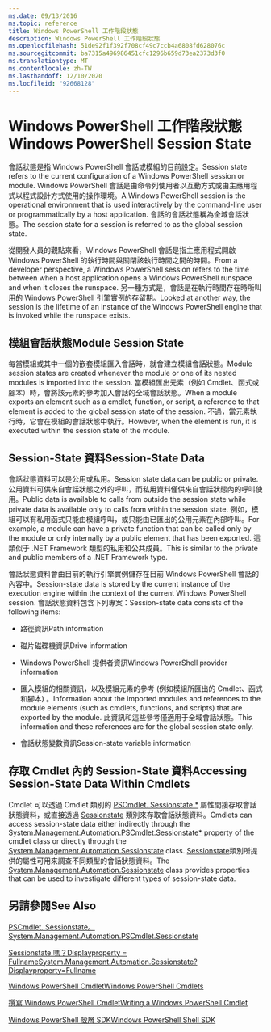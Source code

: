 ```yaml
---
ms.date: 09/13/2016
ms.topic: reference
title: Windows PowerShell 工作階段狀態
description: Windows PowerShell 工作階段狀態
ms.openlocfilehash: 51de92f1f392f708cf49c7ccb4a6808fd628076c
ms.sourcegitcommit: ba7315a496986451cfc1296b659d73ea2373d3f0
ms.translationtype: MT
ms.contentlocale: zh-TW
ms.lasthandoff: 12/10/2020
ms.locfileid: "92668128"
---
```

# <a name="windows-powershell-session-state"></a><span data-ttu-id="b3310-103">Windows PowerShell 工作階段狀態</span><span class="sxs-lookup"><span data-stu-id="b3310-103">Windows PowerShell Session State</span></span>

<span data-ttu-id="b3310-104">會話狀態是指 Windows PowerShell 會話或模組的目前設定。</span><span class="sxs-lookup"><span data-stu-id="b3310-104">Session state refers to the current configuration of a Windows PowerShell session or module.</span></span> <span data-ttu-id="b3310-105">Windows PowerShell 會話是由命令列使用者以互動方式或由主應用程式以程式設計方式使用的操作環境。</span><span class="sxs-lookup"><span data-stu-id="b3310-105">A Windows PowerShell session is the operational environment that is used interactively by the command-line user or programmatically by a host application.</span></span> <span data-ttu-id="b3310-106">會話的會話狀態稱為全域會話狀態。</span><span class="sxs-lookup"><span data-stu-id="b3310-106">The session state for a session is referred to as the global session state.</span></span>

<span data-ttu-id="b3310-107">從開發人員的觀點來看，Windows PowerShell 會話是指主應用程式開啟 Windows PowerShell 的執行時間與關閉該執行時間之間的時間。</span><span class="sxs-lookup"><span data-stu-id="b3310-107">From a developer perspective, a Windows PowerShell session refers to the time between when a host application opens a Windows PowerShell runspace and when it closes the runspace.</span></span> <span data-ttu-id="b3310-108">另一種方式是，會話是在執行時間存在時所叫用的 Windows PowerShell 引擎實例的存留期。</span><span class="sxs-lookup"><span data-stu-id="b3310-108">Looked at another way, the session is the lifetime of an instance of the Windows PowerShell engine that is invoked while the runspace exists.</span></span>

## <a name="module-session-state"></a><span data-ttu-id="b3310-109">模組會話狀態</span><span class="sxs-lookup"><span data-stu-id="b3310-109">Module Session State</span></span>

<span data-ttu-id="b3310-110">每當模組或其中一個的嵌套模組匯入會話時，就會建立模組會話狀態。</span><span class="sxs-lookup"><span data-stu-id="b3310-110">Module session states are created whenever the module or one of its nested modules is imported into the session.</span></span> <span data-ttu-id="b3310-111">當模組匯出元素（例如 Cmdlet、函式或腳本）時，會將該元素的參考加入會話的全域會話狀態。</span><span class="sxs-lookup"><span data-stu-id="b3310-111">When a module exports an element such as a cmdlet, function, or script, a reference to that element is added to the global session state of the session.</span></span> <span data-ttu-id="b3310-112">不過，當元素執行時，它會在模組的會話狀態中執行。</span><span class="sxs-lookup"><span data-stu-id="b3310-112">However, when the element is run, it is executed within the session state of the module.</span></span>

## <a name="session-state-data"></a><span data-ttu-id="b3310-113">Session-State 資料</span><span class="sxs-lookup"><span data-stu-id="b3310-113">Session-State Data</span></span>

<span data-ttu-id="b3310-114">會話狀態資料可以是公用或私用。</span><span class="sxs-lookup"><span data-stu-id="b3310-114">Session state data can be public or private.</span></span> <span data-ttu-id="b3310-115">公用資料可供來自會話狀態之外的呼叫，而私用資料僅供來自會話狀態內的呼叫使用。</span><span class="sxs-lookup"><span data-stu-id="b3310-115">Public data is available to calls from outside the session state while private data is available only to calls from within the session state.</span></span> <span data-ttu-id="b3310-116">例如，模組可以有私用函式只能由模組呼叫，或只能由已匯出的公用元素在內部呼叫。</span><span class="sxs-lookup"><span data-stu-id="b3310-116">For example, a module can have a private function that can be called only by the module or only internally by a public element that has been exported.</span></span> <span data-ttu-id="b3310-117">這類似于 .NET Framework 類型的私用和公共成員。</span><span class="sxs-lookup"><span data-stu-id="b3310-117">This is similar to the private and public members of a .NET Framework type.</span></span>

<span data-ttu-id="b3310-118">會話狀態資料會由目前的執行引擎實例儲存在目前 Windows PowerShell 會話的內容中。</span><span class="sxs-lookup"><span data-stu-id="b3310-118">Session-state data is stored by the current instance of the execution engine within the context of the current Windows PowerShell session.</span></span> <span data-ttu-id="b3310-119">會話狀態資料包含下列專案：</span><span class="sxs-lookup"><span data-stu-id="b3310-119">Session-state data consists of the following items:</span></span>

- <span data-ttu-id="b3310-120">路徑資訊</span><span class="sxs-lookup"><span data-stu-id="b3310-120">Path information</span></span>

- <span data-ttu-id="b3310-121">磁片磁碟機資訊</span><span class="sxs-lookup"><span data-stu-id="b3310-121">Drive information</span></span>

- <span data-ttu-id="b3310-122">Windows PowerShell 提供者資訊</span><span class="sxs-lookup"><span data-stu-id="b3310-122">Windows PowerShell provider information</span></span>

- <span data-ttu-id="b3310-123">匯入模組的相關資訊，以及模組元素的參考 (例如模組所匯出的 Cmdlet、函式和腳本) 。</span><span class="sxs-lookup"><span data-stu-id="b3310-123">Information about the imported modules and references to the module elements (such as cmdlets, functions, and scripts) that are exported by the module.</span></span> <span data-ttu-id="b3310-124">此資訊和這些參考僅適用于全域會話狀態。</span><span class="sxs-lookup"><span data-stu-id="b3310-124">This information and these references are for the global session state only.</span></span>

- <span data-ttu-id="b3310-125">會話狀態變數資訊</span><span class="sxs-lookup"><span data-stu-id="b3310-125">Session-state variable information</span></span>

## <a name="accessing-session-state-data-within-cmdlets"></a><span data-ttu-id="b3310-126">存取 Cmdlet 內的 Session-State 資料</span><span class="sxs-lookup"><span data-stu-id="b3310-126">Accessing Session-State Data Within Cmdlets</span></span>

<span data-ttu-id="b3310-127">Cmdlet 可以透過 Cmdlet 類別的 [PSCmdlet. Sessionstate \*](/dotnet/api/System.Management.Automation.PSCmdlet.SessionState) 屬性間接存取會話狀態資料，或直接透過 [Sessionstate](/dotnet/api/System.Management.Automation.SessionState) 類別來存取會話狀態資料。</span><span class="sxs-lookup"><span data-stu-id="b3310-127">Cmdlets can access session-state data either indirectly through the [System.Management.Automation.PSCmdlet.Sessionstate\*](/dotnet/api/System.Management.Automation.PSCmdlet.SessionState) property of the cmdlet class or directly through the [System.Management.Automation.Sessionstate](/dotnet/api/System.Management.Automation.SessionState) class.</span></span> <span data-ttu-id="b3310-128">[Sessionstate](/dotnet/api/System.Management.Automation.SessionState)類別所提供的屬性可用來調查不同類型的會話狀態資料。</span><span class="sxs-lookup"><span data-stu-id="b3310-128">The [System.Management.Automation.Sessionstate](/dotnet/api/System.Management.Automation.SessionState) class provides properties that can be used to investigate different types of session-state data.</span></span>

## <a name="see-also"></a><span data-ttu-id="b3310-129">另請參閱</span><span class="sxs-lookup"><span data-stu-id="b3310-129">See Also</span></span>

[<span data-ttu-id="b3310-130">PSCmdlet. Sessionstate。</span><span class="sxs-lookup"><span data-stu-id="b3310-130">System.Management.Automation.PSCmdlet.Sessionstate</span></span>](/dotnet/api/System.Management.Automation.PSCmdlet.SessionState)

[<span data-ttu-id="b3310-131">Sessionstate 嗎？Displayproperty = Fullname</span><span class="sxs-lookup"><span data-stu-id="b3310-131">System.Management.Automation.Sessionstate?Displayproperty=Fullname</span></span>](/dotnet/api/System.Management.Automation.SessionState)

[<span data-ttu-id="b3310-132">Windows PowerShell Cmdlet</span><span class="sxs-lookup"><span data-stu-id="b3310-132">Windows PowerShell Cmdlets</span></span>](./cmdlet-overview.md)

[<span data-ttu-id="b3310-133">撰寫 Windows PowerShell Cmdlet</span><span class="sxs-lookup"><span data-stu-id="b3310-133">Writing a Windows PowerShell Cmdlet</span></span>](./writing-a-windows-powershell-cmdlet.md)

[<span data-ttu-id="b3310-134">Windows PowerShell 殼層 SDK</span><span class="sxs-lookup"><span data-stu-id="b3310-134">Windows PowerShell Shell SDK</span></span>](../windows-powershell-reference.md)
